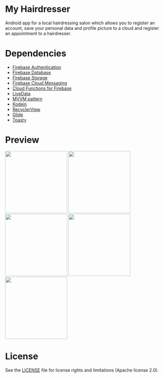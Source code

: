# My Hairdresser
Android app for a local hairdressing salon which allows you to register an account, save your personal data and profile picture to a cloud and register an appointment to a hairdresser.
# Dependencies
* [Firebase Authentication](https://firebase.google.com/docs/auth/android/start)
* [Firebase Database](https://firebase.google.com/docs/database/android/start)
* [Firebase Storage](https://firebase.google.com/docs/storage/android/start)
* [Firebase Cloud Messaging](https://firebase.google.com/docs/cloud-messaging/android/client)
* [Cloud Functions for Firebase](https://firebase.google.com/docs/functions)
* [LiveData](https://developer.android.com/topic/libraries/architecture/livedata)
* [MVVM pattern](https://developer.android.com/jetpack/docs/guide)
* [Kodein](https://github.com/Kodein-Framework/Kodein-DI)
* [RecyclerView](https://developer.android.com/guide/topics/ui/layout/recyclerview)
* [Glide](https://github.com/bumptech/glide)
* [Toasty](https://github.com/GrenderG/Toasty)
# Preview
<img src="https://github.com/pinky169/MyHairdresser/blob/master/login.gif" width="200"> <img src="https://github.com/pinky169/MyHairdresser/blob/master/appointment.gif" width="200"> <img src="https://github.com/pinky169/MyHairdresser/blob/master/edit-profile.gif" width="200"> <img src="https://github.com/pinky169/MyHairdresser/blob/master/user-appointment-list.gif" width="200"> <img src="https://github.com/pinky169/MyHairdresser/blob/master/admin.gif" width="200">
# License
See the [LICENSE](https://github.com/pinky169/MyHairdresser/blob/master/LICENSE.md) file for license rights and limitations (Apache license 2.0).
